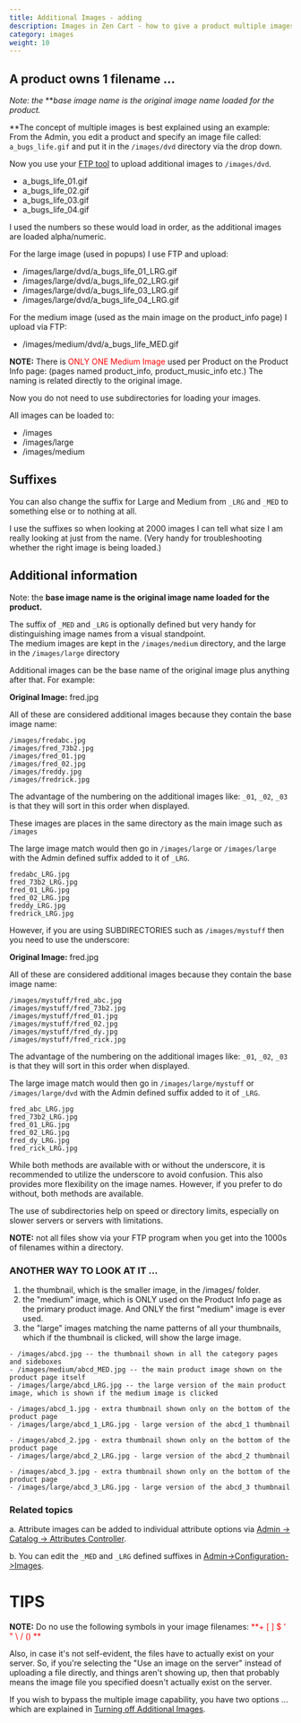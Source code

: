 ```yaml
---
title: Additional Images - adding 
description: Images in Zen Cart - how to give a product multiple images
category: images
weight: 10
---
```


## A product owns 1 filename ...

_Note: the_ **_base image name is the original image name loaded for the product._  

**The concept of multiple images is best explained using an example:  
From the Admin, you edit a product and specify an image file called:  
`a_bugs_life.gif` and put it in the `/images/dvd`
directory via the drop down.  

Now you use your [FTP tool](/user/first_steps/useful_tools/#ftp-tools) to upload additional images to `/images/dvd`. 

*   a_bugs_life_01.gif
*   a_bugs_life_02.gif
*   a_bugs_life_03.gif
*   a_bugs_life_04.gif

I used the numbers so these would load in order, as the additional images are loaded alpha/numeric.  

For the large image (used in popups) I use FTP and upload:  

*   /images/large/dvd/a_bugs_life_01_LRG.gif
*   /images/large/dvd/a_bugs_life_02_LRG.gif
*   /images/large/dvd/a_bugs_life_03_LRG.gif
*   /images/large/dvd/a_bugs_life_04_LRG.gif

For the medium image (used as the main image on the product_info page) I upload via FTP:  

*   /images/medium/dvd/a_bugs_life_MED.gif

**NOTE:** There is <font color="#ff0000">ONLY ONE Medium Image</font> used per Product on the Product Info page: (pages named product_info, product_music_info etc.) The naming is related directly to the original image.  

Now you do not need to use subdirectories for loading your images.  

All images can be loaded to:  

*   /images
*   /images/large
*   /images/medium

## Suffixes

You can also change the suffix for Large and Medium from `_LRG` and `_MED` to something else or to nothing at all.  

I use the suffixes so when looking at 2000 images I can tell what size I am really looking at just from the name. (Very handy for troubleshooting whether the right image is being loaded.)  

## Additional information

Note: the **base image name is the original image name loaded for the product.**  

The suffix of `_MED` and `_LRG` is optionally defined but very handy for distinguishing image names from a visual standpoint.  
The medium images are kept in the `/images/medium` directory, and the large in the `/images/large` directory  

Additional images can be the base name of the original image plus anything after that. For example:  

**Original Image:** fred.jpg  

All of these are considered additional images because they contain the base image name: 

```
/images/fredabc.jpg  
/images/fred_73b2.jpg  
/images/fred_01.jpg  
/images/fred_02.jpg  
/images/freddy.jpg  
/images/fredrick.jpg  
```

The advantage of the numbering on the additional images like: `_01`, `_02`, `_03` is that they will sort in this order when displayed.  

These images are places in the same directory as the main image such as `/images`

The large image match would then go in `/images/large` or `/images/large` with the Admin defined suffix added to it of `_LRG`.

```
fredabc_LRG.jpg  
fred_73b2_LRG.jpg  
fred_01_LRG.jpg  
fred_02_LRG.jpg  
freddy_LRG.jpg  
fredrick_LRG.jpg  
```
However, if you are using SUBDIRECTORIES such as `/images/mystuff`
then you need to use the underscore: 

**Original Image:** fred.jpg  

All of these are considered additional images because they contain the base image name: 

```
/images/mystuff/fred_abc.jpg  
/images/mystuff/fred_73b2.jpg  
/images/mystuff/fred_01.jpg  
/images/mystuff/fred_02.jpg  
/images/mystuff/fred_dy.jpg  
/images/mystuff/fred_rick.jpg  
```

The advantage of the numbering on the additional images like: `_01`, `_02`, `_03` is that they will sort in this order when displayed.  

The large image match would then go in 
`/images/large/mystuff` or `/images/large/dvd`
with the Admin defined suffix added to it of `_LRG`.

```
fred_abc_LRG.jpg  
fred_73b2_LRG.jpg  
fred_01_LRG.jpg  
fred_02_LRG.jpg  
fred_dy_LRG.jpg  
fred_rick_LRG.jpg  
```

While both methods are available with or without the underscore, it is recommended to utilize the underscore to avoid confusion. This also provides more flexibility on the image names. However, if you prefer to do without, both methods are available.  

The use of subdirectories help on speed or directory limits, especially on slower servers or servers with limitations.  

**NOTE:** not all files show via your FTP program when you get into the 1000s of filenames within a directory.  

### ANOTHER WAY TO LOOK AT IT ...

1) the thumbnail, which is the smaller image, in the /images/ folder.  
2) the "medium" image, which is ONLY used on the Product Info page as the primary product image. And ONLY the first "medium" image is ever used.  
3) the "large" images matching the name patterns of all your thumbnails, which if the thumbnail is clicked, will show the large image.  

```
- /images/abcd.jpg -- the thumbnail shown in all the category pages and sideboxes  
- /images/medium/abcd_MED.jpg -- the main product image shown on the product page itself  
- /images/large/abcd_LRG.jpg -- the large version of the main product image, which is shown if the medium image is clicked  

- /images/abcd_1.jpg - extra thumbnail shown only on the bottom of the product page  
- /images/large/abcd_1_LRG.jpg - large version of the abcd_1 thumbnail  

- /images/abcd_2.jpg - extra thumbnail shown only on the bottom of the product page  
- /images/large/abcd_2_LRG.jpg - large version of the abcd_2 thumbnail  

- /images/abcd_3.jpg - extra thumbnail shown only on the bottom of the product page  
- /images/large/abcd_3_LRG.jpg - large version of the abcd_3 thumbnail  
```

### Related topics

a. Attribute images can be added to individual attribute options via [Admin -> Catalog -> Attributes Controller](/user/admin_pages/catalog/attributes_controller/).

b. You can edit the `_MED` and `_LRG` defined suffixes in [Admin->Configuration->Images](/user/admin_pages/configuration/configuration_images/).

# TIPS

**NOTE:** Do no use the following symbols in your image filenames: 
<font color="#ff0000">**+ [ ] $ ' " \ / ()  **</font>

Also, in case it's not self-evident, the files have to actually exist on your server. So, if you're selecting the "Use an image on the server" instead of uploading a file directly, and things aren't showing up, then that probably means the image file you specified doesn't actually exist on the server.  

If you wish to bypass the multiple image capability, you have two options ... which are explained in [Turning off Additional Images](/user/images/images_other_products/).
